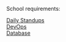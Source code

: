 

School requirements:

[Daily Standups](https://docs.google.com/document/d/1eQaV0LytANdn5W4IIGYL8qTS3lqsK4uF1L7CIWKY-1E/edit#heading=h.fo3sw3fz6y3h)
<br />
[DevOps](https://dev.azure.com/Style-On-Cosmetic/)
<br />
[Database](https://console.firebase.google.com/u/1/project/styleon/overview)


